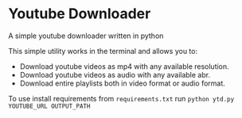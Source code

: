 # Youtube Downloader
 A simple youtube downloader written in python

This simple utility works in the terminal and allows you to:
- Download youtube videos as mp4 with any available resolution.
- Download youtube videos as audio with any available abr.
- Download entire playlists both in video format or audio format.

To use install requirements from `requirements.txt`
run `python ytd.py YOUTUBE_URL OUTPUT_PATH`